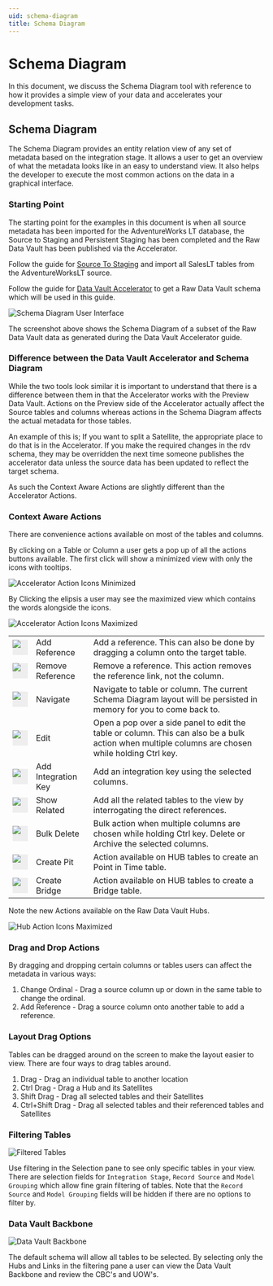 ```yaml
---
uid: schema-diagram
title: Schema Diagram
---
```

# Schema Diagram

In this document, we discuss the Schema Diagram tool with reference to how it provides a simple view of your data and accelerates your development tasks.

## Schema Diagram

The Schema Diagram provides an entity relation view of any set of metadata based on the integration stage. It allows a user to get an overview of what the metadata looks like in an easy to understand view. It also helps the developer to execute the most common actions on the data in a graphical interface.

### Starting Point

The starting point for the examples in this document is when all source metadata has been imported for the AdventureWorks LT database, the Source to Staging and Persistent Staging has been completed and the Raw Data Vault has been published via the Accelerator.

[//]: # (TODO: Link to UPDATED Source To Staging document)

Follow the guide for [Source To Staging](source-to-staging-templates.md) and import all SalesLT tables from the AdventureWorksLT source.

Follow the guide for [Data Vault Accelerator](accelerator.md) to get a Raw Data Vault schema which will be used in this guide.

![Schema Diagram User Interface](../metadata-editors/images/bimlflex-app-schema-diagram-full-ui.png "Schema Diagram User Interface")

The screenshot above shows the Schema Diagram of a subset of the Raw Data Vault data as generated during the Data Vault Accelerator guide.

### Difference between the Data Vault Accelerator and Schema Diagram

While the two tools look similar it is important to understand that there is a difference between them in that the Accelerator works with the Preview Data Vault. Actions on the Preview side of the Accelerator actually affect the Source tables and columns whereas actions in the Schema Diagram affects the actual metadata for those tables.

An example of this is; If you want to split a Satellite, the appropriate place to do that is in the Accelerator. If you make the required changes in the rdv schema, they may be overridden the next time someone publishes the accelerator data unless the source data has been updated to reflect the target schema.

As such the Context Aware Actions are slightly different than the Accelerator Actions.

### Context Aware Actions

There are convenience actions available on most of the tables and columns.

By clicking on a Table or Column a user gets a pop up of all the actions buttons available. The first click will show a minimized view with only the icons with tooltips.

![Accelerator Action Icons Minimized](../metadata-editors/images/bimlflex-app-accelerator-actions-minimized.png "Accelerator Action Icons Maximized")

By Clicking the elipsis a user may see the maximized view which contains the words alongside the icons.

![Accelerator Action Icons Maximized](../metadata-editors/images/bimlflex-app-accelerator-actions-maximized.png "Accelerator Action Icons Maximized")

||||
|--- |--- |--- |
|<div class="icon-col m-5" style="width:30px; height:30px;background:#EEE" style="width:30px; height:30px;background:#EEE"><img src="../metadata-editors/images\svg-icons\add-reference.svg"/></div>| <span class="nowrap-col m-5">Add Reference</span> | Add a reference. This can also be done by dragging a column onto the target table. |
|<div class="icon-col m-5" style="width:30px; height:30px;background:#EEE"><img src="../metadata-editors/images\svg-icons\remove-reference.svg"/></div>| <span class="nowrap-col m-5">Remove Reference</span> | Remove a reference. This action removes the reference link, not the column. |
|<div class="icon-col m-5" style="width:30px; height:30px;background:#EEE"><img src="../metadata-editors/images\svg-icons\navigate.svg"/></div>| <span class="nowrap-col m-5">Navigate</span> | Navigate to table or column. The current Schema Diagram layout will be persisted in memory for you to come back to. |
|<div class="icon-col m-5" style="width:30px; height:30px;background:#EEE"><img src="../metadata-editors/images\svg-icons\edit.svg"/></div>| <span class="nowrap-col m-5">Edit</span> | Open a pop over a side panel to edit the table or column. This can also be a bulk action when multiple columns are chosen while holding Ctrl key.|
|<div class="icon-col m-5" style="width:30px; height:30px;background:#EEE"><img src="../metadata-editors/images\svg-icons\composite-key.svg"/></div>| <span class="nowrap-col m-5">Add Integration Key</span> | Add an integration key using the selected columns. |
|<div class="icon-col m-5" style="width:30px; height:30px;background:#EEE"><img src="../metadata-editors/images\svg-icons\show-related.svg"/></div>| <span class="nowrap-col m-5">Show Related</span> | Add all the related tables to the view by interrogating the direct references. |
|<div class="icon-col m-5" style="width:30px; height:30px;background:#EEE"><img src="../metadata-editors/images\svg-icons\exclude.svg"/></div>| <span class="nowrap-col m-5">Bulk Delete</span> | Bulk action when multiple columns are chosen while holding Ctrl key. Delete or Archive the selected columns. |
|<div class="icon-col m-5" style="width:30px; height:30px;background:#EEE"><img src="../metadata-editors/images\svg-icons\create-pit.svg"/></div>| <span class="nowrap-col m-5">Create Pit</span> | Action available on HUB tables to create an Point in Time table. |
|<div class="icon-col m-5" style="width:30px; height:30px;background:#EEE"><img src="../metadata-editors/images\svg-icons\create-bridge.svg"/></div>| <span class="nowrap-col m-5">Create Bridge</span> | Action available on HUB tables to create a Bridge table. |

Note the new Actions available on the Raw Data Vault Hubs.

![Hub Action Icons Maximized](../metadata-editors/images/bimlflex-app-schema-diagram-hub-actions-show-columns.png "Hub Action Icons Maximized")

### Drag and Drop Actions

By dragging and dropping certain columns or tables users can affect the metadata in various ways:

1. Change Ordinal - Drag a source column up or down in the same table to change the ordinal.
1. Add Reference - Drag a source column onto another table to add a reference.

### Layout Drag Options

Tables can be dragged around on the screen to make the layout easier to view. There are four ways to drag tables around.

1. Drag - Drag an individual table to another location
1. Ctrl Drag - Drag a Hub and its Satellites
1. Shift Drag - Drag all selected tables and their Satellites
1. Ctrl+Shift Drag - Drag all selected tables and their referenced tables and Satellites

### Filtering Tables

![Filtered Tables](../metadata-editors/images/bimlflex-app-schema-diagram-filtered-tables.png "Filtered Tables")

Use filtering in the Selection pane to see only specific tables in your view. There are selection fields for `Integration Stage`, `Record Source` and `Model Grouping` which allow fine grain filtering of tables. Note that the `Record Source` and `Model Grouping` fields will be hidden if there are no options to filter by.

### Data Vault Backbone

![Data Vault Backbone](../metadata-editors/images/bimlflex-app-schema-diagram-rdv-backbone.png "Data Vault Backbone")

The default schema will allow all tables to be selected. By selecting only the Hubs and Links in the filtering pane a user can view the Data Vault Backbone and review the CBC's and UOW's.